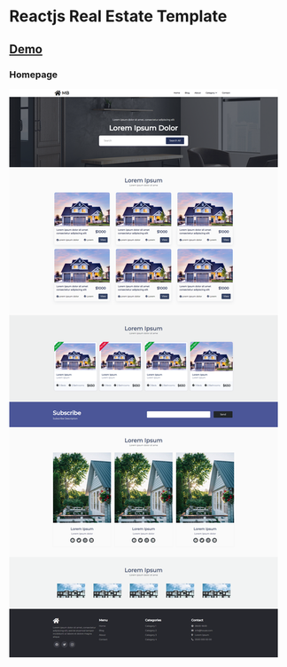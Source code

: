 # Reactjs Real Estate Template
## [Demo](https://realestate.musabalki.com/)

### Homepage
<img src="screen.png" />
